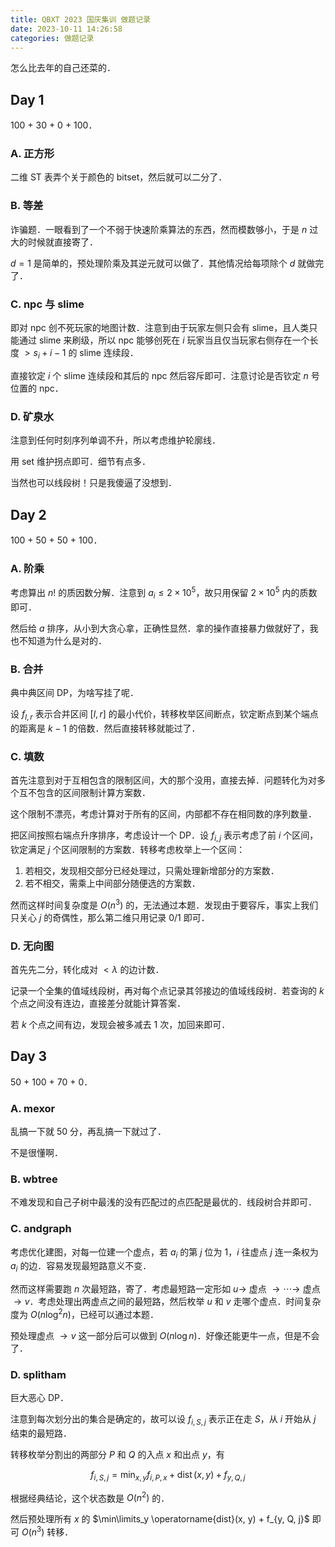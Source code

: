 ```yaml
---
title: QBXT 2023 国庆集训 做题记录
date: 2023-10-11 14:26:58
categories: 做题记录
---
```


怎么比去年的自己还菜的．

<!-- more -->

## Day 1

100 + 30 + 0 + 100．

### A. 正方形

二维 ST 表弄个关于颜色的 bitset，然后就可以二分了．

### B. 等差

诈骗题．一眼看到了一个不弱于快速阶乘算法的东西，然而模数够小，于是 $n$ 过大的时候就直接寄了．

$d = 1$ 是简单的，预处理阶乘及其逆元就可以做了．其他情况给每项除个 $d$ 就做完了．

### C. npc 与 slime

即对 npc 创不死玩家的地图计数．注意到由于玩家左侧只会有 slime，且人类只能通过 slime 来刷级，所以 npc 能够创死在 $i$ 玩家当且仅当玩家右侧存在一个长度 $> s_i + i - 1$ 的 slime 连续段．

直接钦定 $i$ 个 slime 连续段和其后的 npc 然后容斥即可．注意讨论是否钦定 $n$ 号位置的 npc．

### D. 矿泉水

注意到任何时刻序列单调不升，所以考虑维护轮廓线．

用 set 维护拐点即可．细节有点多．

当然也可以线段树！只是我傻逼了没想到．

## Day 2

100 + 50 + 50 + 100．

### A. 阶乘

考虑算出 $n!$ 的质因数分解．注意到 $a_i \le 2 \times 10^5$，故只用保留 $2 \times 10^5$ 内的质数即可．

然后给 $a$ 排序，从小到大贪心拿，正确性显然．拿的操作直接暴力做就好了，我也不知道为什么是对的．

### B. 合并

典中典区间 DP，为啥写挂了呢．

设 $f_{l, r}$ 表示合并区间 $[l, r]$ 的最小代价，转移枚举区间断点，钦定断点到某个端点的距离是 $k - 1$ 的倍数．然后直接转移就能过了．

### C. 填数

首先注意到对于互相包含的限制区间，大的那个没用，直接去掉．问题转化为对多个互不包含的区间限制计算方案数．

这个限制不漂亮，考虑计算对于所有的区间，内部都不存在相同数的序列数量．

把区间按照右端点升序排序，考虑设计一个 DP．设 $f_{i, j}$ 表示考虑了前 $i$ 个区间，钦定满足 $j$ 个区间限制的方案数．转移考虑枚举上一个区间：

1. 若相交，发现相交部分已经处理过，只需处理新增部分的方案数．
2. 若不相交，需乘上中间部分随便选的方案数．

然而这样时间复杂度是 $O(n^3)$ 的，无法通过本题．发现由于要容斥，事实上我们只关心 $j$ 的奇偶性，那么第二维只用记录 $0 / 1$ 即可．

### D. 无向图

首先先二分，转化成对 $< \lambda$ 的边计数．

记录一个全集的值域线段树，再对每个点记录其邻接边的值域线段树．若查询的 $k$ 个点之间没有连边，直接差分就能计算答案．

若 $k$ 个点之间有边，发现会被多减去 $1$ 次，加回来即可．

## Day 3

50 + 100 + 70 + 0．

### A. mexor

乱搞一下就 50 分，再乱搞一下就过了．

不是很懂啊．

### B. wbtree

不难发现和自己子树中最浅的没有匹配过的点匹配是最优的．线段树合并即可．

### C. andgraph

考虑优化建图，对每一位建一个虚点，若 $a_i$ 的第 $j$ 位为 $1$，$i$ 往虚点 $j$ 连一条权为 $a_i$ 的边．容易发现最短路意义不变．

然而这样需要跑 $n$ 次最短路，寄了．考虑最短路一定形如 $u \to$ 虚点 $\to \cdots \to$ 虚点 $\to v$．考虑处理出两虚点之间的最短路，然后枚举 $u$ 和 $v$ 走哪个虚点．时间复杂度为 $O(n \log^2 n)$，已经可以通过本题．

预处理虚点 $\to v$ 这一部分后可以做到 $O(n \log n)$．好像还能更牛一点，但是不会了．

### D. splitham

巨大恶心 DP．

注意到每次划分出的集合是确定的，故可以设 $f_{i, S, j}$ 表示正在走 $S$，从 $i$ 开始从 $j$ 结束的最短路．

转移枚举分割出的两部分 $P$ 和 $Q$ 的入点 $x$ 和出点 $y$，有

$$
f_{i, S, j} = \min_{x, y} f_{i, P, x} + \operatorname{dist}(x, y) + f_{y, Q, j}
$$

根据经典结论，这个状态数是 $O(n^2)$ 的．

然后预处理所有 $x$ 的 $\min\limits_y \operatorname{dist}(x, y) + f_{y, Q, j}$ 即可 $O(n^3)$ 转移．
